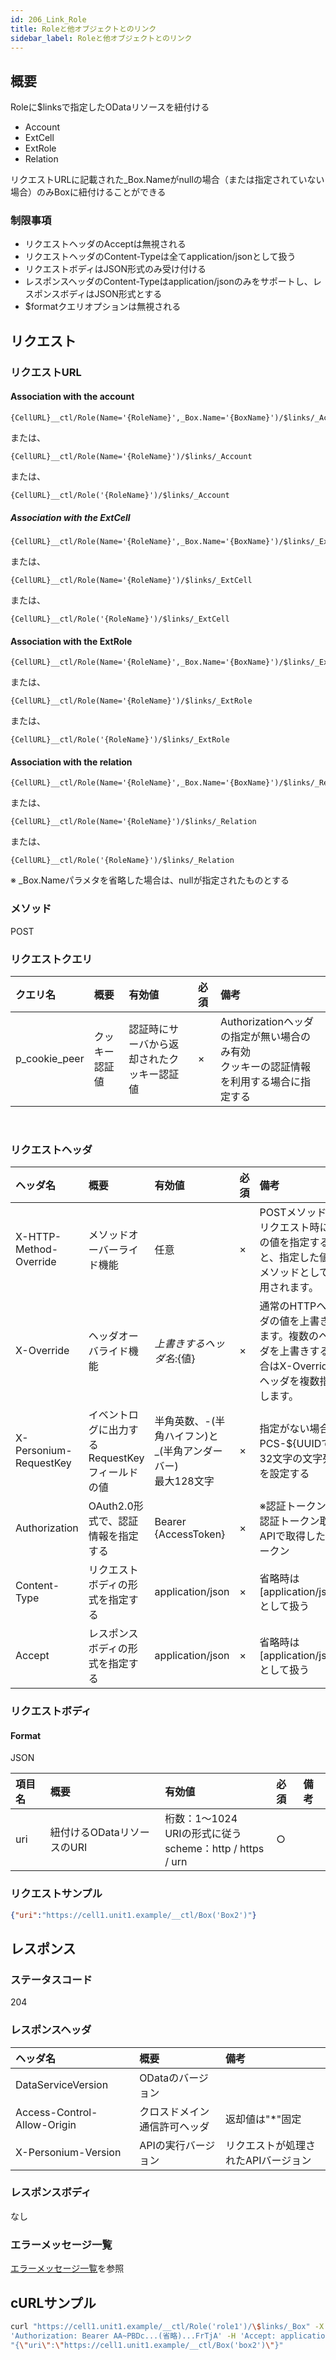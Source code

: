 ```yaml
---
id: 206_Link_Role
title: Roleと他オブジェクトとのリンク
sidebar_label: Roleと他オブジェクトとのリンク
---
```

## 概要
Roleに$linksで指定したODataリソースを紐付ける
* Account
* ExtCell
* ExtRole
* Relation

リクエストURLに記載された_Box.Nameがnullの場合（または指定されていない場合）のみBoxに紐付けることができる

### 制限事項
* リクエストヘッダのAcceptは無視される
* リクエストヘッダのContent-Typeは全てapplication/jsonとして扱う
* リクエストボディはJSON形式のみ受け付ける
* レスポンスヘッダのContent-Typeはapplication/jsonのみをサポートし、レスポンスボディはJSON形式とする
* $formatクエリオプションは無視される


## リクエスト
### リクエストURL
#### Association with the account
```
{CellURL}__ctl/Role(Name='{RoleName}',_Box.Name='{BoxName}')/$links/_Account
```
または、
```
{CellURL}__ctl/Role(Name='{RoleName}')/$links/_Account
```
または、
```
{CellURL}__ctl/Role('{RoleName}')/$links/_Account
```
##### Association with the ExtCell
```
{CellURL}__ctl/Role(Name='{RoleName}',_Box.Name='{BoxName}')/$links/_ExtCell
```
または、
```
{CellURL}__ctl/Role(Name='{RoleName}')/$links/_ExtCell
```
または、
```
{CellURL}__ctl/Role('{RoleName}')/$links/_ExtCell
```
#### Association with the ExtRole
```
{CellURL}__ctl/Role(Name='{RoleName}',_Box.Name='{BoxName}')/$links/_ExtRole
```
または、
```
{CellURL}__ctl/Role(Name='{RoleName}')/$links/_ExtRole
```
または、
```
{CellURL}__ctl/Role('{RoleName}')/$links/_ExtRole
```
#### Association with the relation
```
{CellURL}__ctl/Role(Name='{RoleName}',_Box.Name='{BoxName}')/$links/_Relation
```
または、
```
{CellURL}__ctl/Role(Name='{RoleName}')/$links/_Relation
```
または、
```
{CellURL}__ctl/Role('{RoleName}')/$links/_Relation
```
※ \_Box.Nameパラメタを省略した場合は、nullが指定されたものとする

### メソッド
POST

### リクエストクエリ

|クエリ名|概要|有効値|必須|備考|
|:--|:--|:--|:--|:--|
|p_cookie_peer|クッキー認証値|認証時にサーバから返却されたクッキー認証値|×|Authorizationヘッダの指定が無い場合のみ有効<br>クッキーの認証情報を利用する場合に指定する|
&#160;

### リクエストヘッダ

|ヘッダ名|概要|有効値|必須|備考|
|:--|:--|:--|:--|:--|
|X-HTTP-Method-Override|メソッドオーバーライド機能|任意|×|POSTメソッドでリクエスト時にこの値を指定すると、指定した値がメソッドとして使用されます。|
|X-Override|ヘッダオーバライド機能|${上書きするヘッダ名}:${値}|×|通常のHTTPヘッダの値を上書きします。複数のヘッダを上書きする場合はX-Overrideヘッダを複数指定します。|
|X-Personium-RequestKey|イベントログに出力するRequestKeyフィールドの値|半角英数、-(半角ハイフン)と_(半角アンダーバー)<br>最大128文字|×|指定がない場合、PCS-${UUIDで32文字の文字列}を設定する|
|Authorization|OAuth2.0形式で、認証情報を指定する|Bearer {AccessToken}|×|※認証トークンは認証トークン取得APIで取得したトークン|
|Content-Type|リクエストボディの形式を指定する|application/json|×|省略時は[application/json]として扱う|
|Accept|レスポンスボディの形式を指定する|application/json|×|省略時は[application/json]として扱う|
### リクエストボディ
#### Format
JSON

|項目名|概要|有効値|必須|備考|
|:--|:--|:--|:--|:--|
|uri|紐付けるODataリソースのURI|桁数：1&#65374;1024<br>URIの形式に従う<br>scheme：http / https / urn|○||

### リクエストサンプル
```JSON
{"uri":"https://cell1.unit1.example/__ctl/Box('Box2')"}
```

## レスポンス
### ステータスコード
204

### レスポンスヘッダ

|ヘッダ名|概要|備考|
|:--|:--|:--|
|DataServiceVersion|ODataのバージョン||
|Access-Control-Allow-Origin|クロスドメイン通信許可ヘッダ|返却値は"*"固定|
|X-Personium-Version|APIの実行バージョン|リクエストが処理されたAPIバージョン|

### レスポンスボディ
なし

### エラーメッセージ一覧
[エラーメッセージ一覧](004_Error_Messages.md)を参照

## cURLサンプル

```sh
curl "https://cell1.unit1.example/__ctl/Role('role1')/\$links/_Box" -X POST -i -H \
'Authorization: Bearer AA~PBDc...(省略)...FrTjA' -H 'Accept: application/json' -d \
"{\"uri\":\"https://cell1.unit1.example/__ctl/Box('box2')\"}"
```

